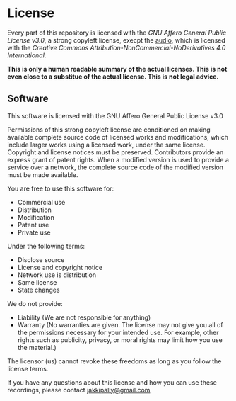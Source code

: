 # License

Every part of this repository is licensed with the *GNU Affero General Public License v3.0*, a strong copyleft license, execpt the [audio](https://github.com/bhagavdgita/bhagavdgita.github.io/tree/main/audio), which is licensed with the *Creative Commons Attribution-NonCommercial-NoDerivatives 4.0 International*.

**This is only a human readable summary of the actual licenses. This is not even close to a substitue of the actual license. This is not legal advice.**

## Software
This software is licensed with the GNU Affero General Public License v3.0

Permissions of this strong copyleft license are conditioned on making available complete source code of licensed works and modifications, which include larger works using a licensed work, under the same license. Copyright and license notices must be preserved. Contributors provide an express grant of patent rights. When a modified version is used to provide a service over a network, the complete source code of the modified version must be made available.

You are free to use this software for:
 - Commercial use
 - Distribution
 - Modification
 - Patent use
 - Private use

Under the following terms:
 - Disclose source
 - License and copyright notice
 - Network use is distribution
 - Same license
 - State changes

We do not provide:
 - Liability (We are not responsible for anything)
 - Warranty (No warranties are given. The license may not give you all of the permissions necessary for your intended use. For example, other rights such as publicity, privacy, or moral rights may limit how you use the material.)

The licensor (us) cannot revoke these freedoms as long as you follow the license terms.

If you have any questions about this license and how you can use these recordings, please contact jakkipally@gmail.com
